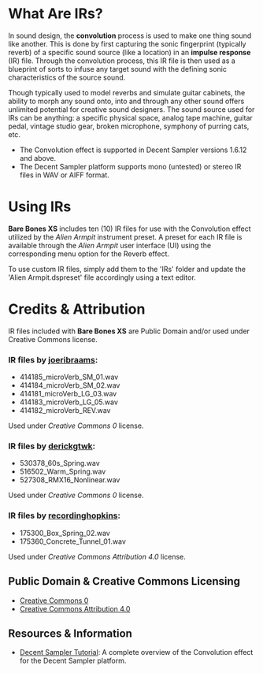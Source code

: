# What Are IRs?

In sound design, the **convolution** process is used to make one thing sound like another. This is done by first capturing the sonic fingerprint (typically reverb) of a specific sound source (like a location) in an **impulse response** (IR) file. Through the convolution process, this IR file is then used as a blueprint of sorts to infuse any target sound with the defining sonic characteristics of the source sound. 

Though typically used to model reverbs and simulate guitar cabinets, the ability to morph any sound onto, into and through any other sound offers unlimited potential for creative sound designers. The sound source used for IRs can be anything: a specific physical space, analog tape machine, guitar pedal, vintage studio gear, broken microphone, symphony of purring cats, etc.

 - The Convolution effect is supported in Decent Sampler versions 1.6.12 and above.
 - The Decent Sampler platform supports mono (untested) or stereo IR files in WAV or AIFF format.


# Using IRs

**Bare Bones XS** includes ten (10) IR files for use with the Convolution effect utilized by the *Alien Armpit* instrument preset. A preset for each IR file is available through the *Alien Armpit* user interface (UI) using the corresponding menu option for the Reverb effect.

To use custom IR files, simply add them to the 'IRs' folder and update the 'Alien Armpit.dspreset' file accordingly using a text editor.


# Credits & Attribution

IR files included with **Bare Bones XS** are Public Domain and/or used under Creative Commons license.


### IR files by [**joeribraams**]( https://freesound.org/people/joeribraams/ ):

 - 414185_microVerb_SM_01.wav
 - 414184_microVerb_SM_02.wav
 - 414181_microVerb_LG_03.wav
 - 414183_microVerb_LG_05.wav
 - 414182_microVerb_REV.wav

Used under *Creative Commons 0* license.


### IR files by [**derickgtwk**]( https://freesound.org/people/derickgtwk/ ):

 - 530378_60s_Spring.wav
 - 516502_Warm_Spring.wav
 - 527308_RMX16_Nonlinear.wav
    
Used under *Creative Commons 0* license.


### IR files by [**recordinghopkins**]( https://freesound.org/people/recordinghopkins/ ):

 - 175300_Box_Spring_02.wav
 - 175360_Concrete_Tunnel_01.wav

Used under *Creative Commons Attribution 4.0* license.


## Public Domain & Creative Commons Licensing

- [Creative Commons 0]( http://creativecommons.org/publicdomain/zero/1.0/ )
- [Creative Commons Attribution 4.0]( https://creativecommons.org/licenses/by/4.0/ )

## Resources & Information

- [Decent Sampler Tutorial]( https://www.decentsamples.com/2022/11/23/for-sample-creators-how-to-use-convolution-in-your-decent-sampler-presets/ ): A complete  overview of the Convolution effect for the Decent Sampler platform.

    
